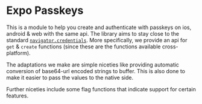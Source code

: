 # Expo Passkeys

This is a module to help you create and authenticate with passkeys on ios, android & web with the same api. The library aims to stay close to the standard [`navigator.credentials`](https://w3c.github.io/webappsec-credential-management/#framework-credential-management). More specifically, we provide an api for `get` & `create` functions (since these are the functions available cross-platform).

The adaptations we make are simple niceties like providing automatic conversion of base64-url encoded strings to buffer. This is also done to make it easier to pass the values to the native side.

Further niceties include some flag functions that indicate support for certain features.